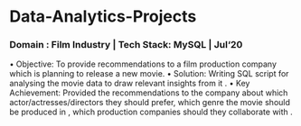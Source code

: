# Data-Analytics-Projects

### Domain : Film Industry | Tech Stack: MySQL | Jul‘20
•	Objective: To provide recommendations to a film production company which is planning to release a new movie.
•	Solution: Writing SQL script for analysing the movie data to draw relevant insights from it . 
•	Key Achievement: Provided the recommendations to the company about which actor/actresses/directors they should prefer, which genre the movie should be produced in , which production companies should they collaborate with .






